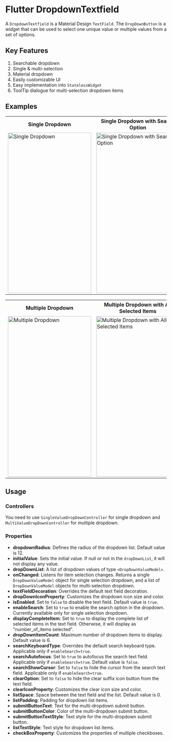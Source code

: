 # Flutter DropdownTextfield

A `DropdownTextfield` is a Material Design `TextField`. The `DropDownButton` is a widget that can be used to select one unique value or multiple values from a set of options.

## Key Features

1. Searchable dropdown
2. Single & multi-selection
3. Material dropdown
4. Easily customizable UI
5. Easy implementation into `StatelessWidget`
6. ToolTip dialogue for multi-selection dropdown items

## Examples

<table>
  <tr>
    <th>Single Dropdown</th>
    <th>Single Dropdown with Search Option</th>
    <th>Single Dropdown with Clear Option</th>
  </tr>
  <tr>
    <td><img src="https://github.com/srtraj/dropdown_textfield/raw/development/example/examples/single-dropdown.gif" alt="Single Dropdown" height="500" width="260"></td>
    <td><img src="https://github.com/srtraj/dropdown_textfield/raw/development/example/examples/single-dropdown-with-search-option.gif" alt="Single Dropdown with Search Option" height="500" width="260"></td>
    <td><img src="https://github.com/srtraj/dropdown_textfield/raw/development/example/examples/single-dropdown-with-clearOption.gif" alt="Single Dropdown with Clear Option" height="500" width="260"></td>
  </tr>
</table>

<table>
  <tr>
    <th>Multiple Dropdown</th>
    <th>Multiple Dropdown with All Selected Items</th>
  </tr>
  <tr>
    <td><img src="https://github.com/srtraj/dropdown_textfield/raw/development/example/examples/multiselection-dropdown.gif" alt="Multiple Dropdown" height="500" width="260"></td>
    <td><img src="https://github.com/srtraj/dropdown_textfield/raw/development/example/examples/multiselection-with-all-selected-items.gif" alt="Multiple Dropdown with All Selected Items" height="500" width="260"></td>
  </tr>
</table>

## Usage

### Controllers
You need to use `SingleValueDropDownController` for single dropdown and `MultiValueDropDownController` for multiple dropdown.

### Properties

- **dropdownRadius**: Defines the radius of the dropdown list. Default value is 12.
- **initialValue**: Sets the initial value. If null or not in the `dropDownList`, it will not display any value.
- **dropDownList**: A list of dropdown values of type `<DropDownValueModel>`.
- **onChanged**: Listens for item selection changes. Returns a single `DropDownValueModel` object for single selection dropdown, and a list of `DropDownValueModel` objects for multi-selection dropdown.
- **textFieldDecoration**: Overrides the default text field decoration.
- **dropDownIconProperty**: Customizes the dropdown icon size and color.
- **isEnabled**: Set to `false` to disable the text field. Default value is `true`.
- **enableSearch**: Set to `true` to enable the search option in the dropdown. Currently available only for single selection dropdown.
- **displayCompleteItem**: Set to `true` to display the complete list of selected items in the text field. Otherwise, it will display as "number_of_items selected".
- **dropDownItemCount**: Maximum number of dropdown items to display. Default value is 6.
- **searchKeyboardType**: Overrides the default search keyboard type. Applicable only if `enableSearch=true`.
- **searchAutofocus**: Set to `true` to autofocus the search text field. Applicable only if `enableSearch=true`. Default value is `false`.
- **searchShowCursor**: Set to `false` to hide the cursor from the search text field. Applicable only if `enableSearch=true`.
- **clearOption**: Set to `false` to hide the clear suffix icon button from the text field.
- **clearIconProperty**: Customizes the clear icon size and color.
- **listSpace**: Space between the text field and the list. Default value is 0.
- **listPadding**: Padding for dropdown list items.
- **submitButtonText**: Text for the multi-dropdown submit button.
- **submitButtonColor**: Color of the multi-dropdown submit button.
- **submitButtonTextStyle**: Text style for the multi-dropdown submit button.
- **listTextStyle**: Text style for dropdown list items.
- **checkBoxProperty**: Customizes the properties of multiple checkboxes.
